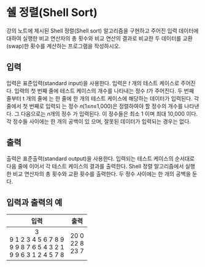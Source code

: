 # 쉘 정렬(Shell Sort)

강의 노트에 제시된 Shell 정렬(Shell sort) 알고리즘을 구현하고 주어진 입력 데이터에 대하여 실행한 비교 연산자의 총 횟수와 비교 연산의 결과로 비교한 두 데이터를 교환(swap)한 횟수를 계산하는 프로그램을 작성하시오.

## 입력

입력은 표준입력(standard input)을 사용한다. 입력은 𝑡 개의 테스트 케이스로 주어진다. 입력의 첫 번째 줄에 테스트 케이스의 개수를 나타내는 정수 𝑡가 주어진다. 두 번째 줄부터 t 개의 줄에 는 한 줄에 한 개의 테스트 케이스에 해당하는 데이터가 입력된다. 각 줄에서 첫 번째로 입력되 는 정수 𝑛(1≤𝑛≤1,000)은 정렬하여야 할 정수의 개수를 나타낸다. 그 다음으로는 𝑛개의 정수 가 입력된다. 이 정수들은 최소 1 이며 최대 10,000 이다. 각 정수들 사이에는 한 개의 공백이 있 으며, 잘못된 데이터가 입력되는 경우는 없다.

## 출력

출력은 표준출력(standard output)을 사용한다. 입력되는 테스트 케이스의 순서대로 다음 줄에 이어서 각 테스트 케이스의 결과를 출력한다. Shell 정렬 알고리즘에서 실행한 비교 연산자의 총 횟수와 교환 횟수를 출력한다. 두 정수 사이에는 한 개의 공백을 둔다.

## 입력과 출력의 예

|                                      입력                                       |            출력            |
| :-----------------------------------------------------------------------------: | :------------------------: |
| 3 <br/> 9 1 2 3 4 5 6 7 8 9 <br/> 9 9 8 7 6 5 4 3 2 1 <br/> 9 9 6 3 1 2 4 5 7 8 | 20 0 <br/> 22 8 <br/> 23 7 |
